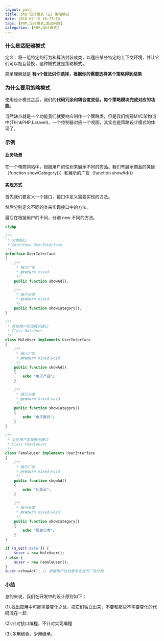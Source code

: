 ```yaml
---
layout: post
title: php 设计模式（五）策略模式
date: 2018-07-15 16:27:10
tags: [PHP,设计模式,面试问题]
categories: [PHP,设计模式] 
---
```


### 什么是适配器模式

定义：将一组特定的行为和算法封装成类，以适应某些特定的上下文环境，并让它们可以相互替换，这种模式就是策略模式。

简单理解就是 **有n个做法供你选择，根据你的需要选择某个策略得到结果**

<!--more-->

### 为什么要用策略模式

使用设计模式之后，我们的**代码冗余和耦合度变低，每个策略模块完成对应的功能**。

当然缺点就是一个功能我们就要响应制作一个策略类，但是我们统观MVC架构当中(ThinkPHP,Laravel)，一个控制器对应一个视图，其实也是策略设计模式的体现了。

### 示例

#### 业务场景

在一个电商网站中，根据用户的性别来展示不同的商品。我们有展示商品的类目（function showCategory()）和展示的广告（function showAd()）

#### 实现方式

首先我们要定义一个接口，接口中定义需要实现的方法。

然后分别定义不同的类来实现接口中的方法。

最后在根据用户的不同，分别 new 不同的方法。

```php
<?php

/**
 * 父类接口
 * Interface UserInterface
 */
interface UserInterface
{
    /**
     * 展示广告
     * @return mixed
     */
    public function showAd();

    /**
     * 展示分类
     * @return mixed
     */
    public function showCategory();
}

/**
 * 男性用户实现展示接口
 * Class MaleUser
 */
class MaleUser implements UserInterface
{
    /**
     * 展示广告
     * @return mixed|void
     */
    public function showAd()
    {
        echo "电子产品";
    }

    /**
     * 展示分类
     * @return mixed|void
     */
    public function showCategory()
    {
        echo "电子数码";
    }
}

/**
 * 女性用户实现展示接口
 * Class FemaleUser
 */
class FemaleUser implements UserInterface
{
    /**
     * 展示广告
     * @return mixed|void
     */
    public function showAd()
    {
        echo "化妆品";
    }

    /**
     * 展示分类
     * @return mixed|void
     */
    public function showCategory()
    {
        echo "服装分类";
    }
}

if ($_GET['male']) {
    $user = new MaleUser();
} else {
    $user = new FemaleUser();
}
$user->showAd(); // 根据用户性别展示各自的广告分类
```

### 小结

总的来说，我们在开发中的设计原则如下：

(1).找出应用中可能需要变化之处，把它们独立出来，不要和那些不需要变化的代码混在一起

(2).针对接口编程，不针对实现编程

(3).多用组合，少用继承。